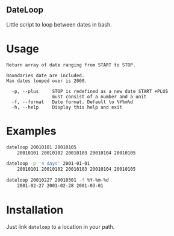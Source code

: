 
## DateLoop

Little script to loop between dates in bash.


# Usage

```Usage: dateloop [OPTIONS] START [STOP]
Return array of date ranging from START to STOP.

Boundaries date are included.
Max dates looped over is 2000.

  -p, --plus     STOP is redefined as a new date START +PLUS
                 must consist of a number and a unit
  -f, --format   Date format. Default to %Y%m%d
  -h, --help     Display this help and exit
```
# Examples

``` sh
dateloop 20010101 20010105
    20010101 20010102 20010103 20010104 20010105

dateloop -p '4 days' 2001-01-01
    20010101 20010102 20010103 20010104 20010105

dateloop 20010227 20010301 -f %Y-%m-%d
    2001-02-27 2001-02-28 2001-03-01
```


# Installation

Just link `dateloop` to a location in your path.
